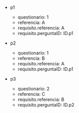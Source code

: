 - p1
  - questionario: 1
  - referencia: A
  - requisito.referencia: A
  - requisito.perguntaID: ID.p1

- p2
  - questionario: 1
  - referencia: B
  - requisito.referencia: A
  - requisito.perguntaID: ID.p1


- p3
  - questionario: 2
  - referencia: C
  - requisito.referencia: B
  - requisito.perguntaID: ID.p2
